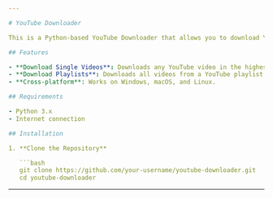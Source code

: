 ```yaml
---

# YouTube Downloader

This is a Python-based YouTube Downloader that allows you to download YouTube videos and playlists in the highest quality available.

## Features

- **Download Single Videos**: Downloads any YouTube video in the highest resolution available.
- **Download Playlists**: Downloads all videos from a YouTube playlist in the highest resolution available.
- **Cross-platform**: Works on Windows, macOS, and Linux.

## Requirements

- Python 3.x
- Internet connection

## Installation

1. **Clone the Repository**

   ```bash
   git clone https://github.com/your-username/youtube-downloader.git
   cd youtube-downloader
   ```

---
```

